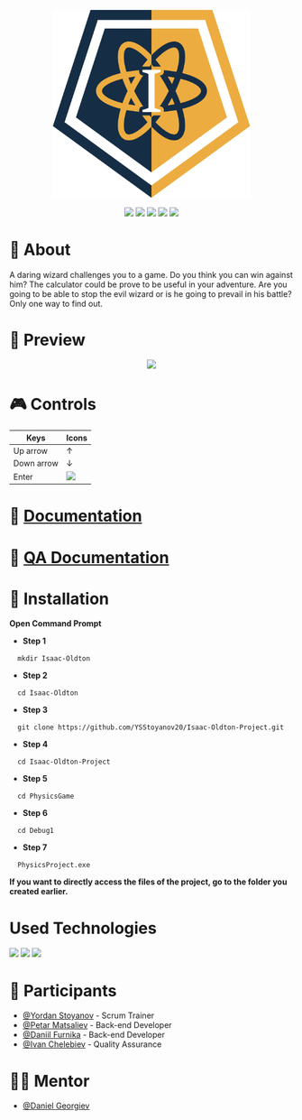 <p align="center">
<img src= "Documentation/Isaac-Oldton-logo.png" width="350" text-align="center">
</p>

<p align ="center">
   <img src = "https://img.shields.io/github/languages/count/YSStoyanov20/Isaac-Oldton-Project?style=for-the-badge"> <img src = "https://img.shields.io/github/contributors/YSStoyanov20/Isaac-Oldton-Project?style=for-the-badge"> <img src = "https://img.shields.io/github/repo-size/YSStoyanov20/Isaac-Oldton-Project?style=for-the-badge">  
   <img src = "https://img.shields.io/github/last-commit/YSStoyanov20/Isaac-Oldton-Project?style=for-the-badge"> <img src = "https://img.shields.io/github/languages/top/YSStoyanov20/Isaac-Oldton-Project?style=for-the-badge">
  </p>
   

#

# 📖 About
A daring wizard challenges you to a game. Do you think you can win against him? The calculator could be prove to be useful in your adventure. Are you going to be able to stop the evil wizard or is he going to prevail in his battle? Only one way to find out. 


# 🔭 Preview
<p align = "center">
<img src = "https://cdn.discordapp.com/attachments/908315011426959370/917023518284189696/unknown.png">
</p>

# 🎮 Controls

| Keys              | Icons |
| ----------------- | ------|
| Up arrow          | ↑     |
| Down arrow        | ↓     |
| Enter             | <img src="https://user-images.githubusercontent.com/86193762/144746117-f890b257-9bbc-4c71-9013-3814d1b89e88.png" width ="25"> |
#

# 📄 [Documentation](https://github.com/YSStoyanov20/Isaac-Oldton-Project/tree/main/Documentation)
# 📄 [QA Documentation](https://github.com/YSStoyanov20/Isaac-Oldton-Project/blob/main/Documentation/QA_documentation.xlsx)


# 📨 Installation

<p><b>Open Command Prompt</p></b>

* <b>Step 1</b>
```
  mkdir Isaac-Oldton
```
* <b>Step 2</b>
```
  cd Isaac-Oldton
```
* <b>Step 3</b>
```
  git clone https://github.com/YSStoyanov20/Isaac-Oldton-Project.git
```
* <b>Step 4</b>
```
  cd Isaac-Oldton-Project
```
* <b>Step 5</b>
```
  cd PhysicsGame
```
* <b>Step 6</b>
```
  cd Debug1
```
* <b>Step 7</b>
```
  PhysicsProject.exe
```

<p><b>If you want to directly access the files of the project, go to the folder you created earlier.</p></b>

# Used Technologies
<img src = "https://upload.wikimedia.org/wikipedia/commons/thumb/1/18/ISO_C%2B%2B_Logo.svg/306px-ISO_C%2B%2B_Logo.svg.png" width = "40"> <img src = "https://1000logos.net/wp-content/uploads/2020/08/Visual-Studio-Logo.png" width = "75"> <img src ="https://upload.wikimedia.org/wikipedia/commons/thumb/9/9a/Visual_Studio_Code_1.35_icon.svg/2048px-Visual_Studio_Code_1.35_icon.svg.png" width = "45">

# 🧍 Participants

* [@Yordan Stoyanov](https://github.com/YSStoyanov20) - Scrum Trainer
* [@Petar Matsaliev](https://github.com/PDMatsaliev20) - Back-end Developer
* [@Daniil Furnika](https://github.com/DVFurnika20) - Back-end Developer
* [@Ivan Chelebiev](https://github.com/IDChelebiev20) - Quality Assurance

# 👨‍🏫 Mentor
* [@Daniel Georgiev](https://github.com/DZGeorgiev19)
